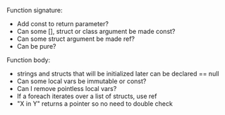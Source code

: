 Function signature:
* Add const to return parameter?
* Can some [], struct or class argument be made const?
* Can some struct argument be made ref?
* Can be pure?

Function body:
* strings and structs that will be initialized later can be 
  declared == null
* Can some local vars be immutable or const?
* Can I remove pointless local vars?
* If a foreach iterates over a list of structs, use ref
* "X in Y" returns a pointer so no need to double check
